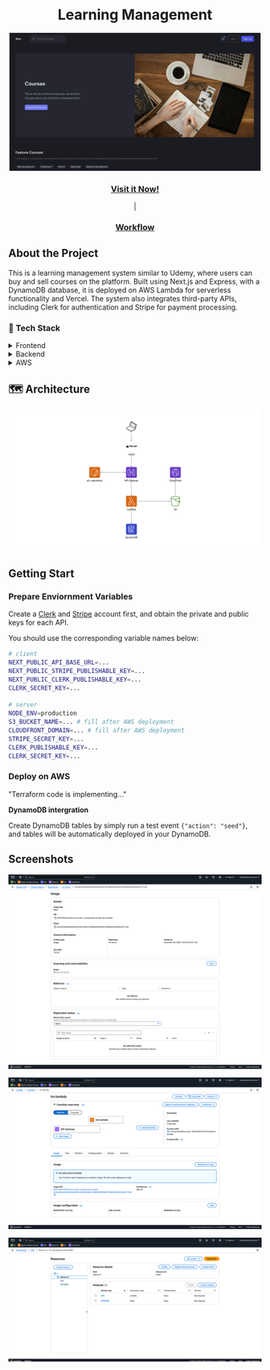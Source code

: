 <div align="center">
  <h1>
    Learning Management
  </h1>
  <img src="./docs/home.png" alt="Homepage" width="500" />
  <h3>
    <a href="https://lm-prod.top">Visit it Now!</a>
  </h3>
	|
  <h3>
    <a href="https://miro.com/app/board/uXjVLPcg1bs=/?share_link_id=386476840608">Workflow</a>
  </h3>
</div>



## About the Project

This is a learning management system similar to Udemy, where users can buy and sell courses on the platform. Built using Next.js and Express, with a DynamoDB database, it is deployed on AWS Lambda for serverless functionality and Vercel. The system also integrates third-party APIs, including Clerk for authentication and Stripe for payment processing.



### 👾 Tech Stack

<details>
  <summary>Frontend</summary>
  <ul style="font-size:14px">
    <li>Next.js</li>
    <li>Tailwind css</li>
    <li>Shadcn</li>
    <li>Clerk</li>
    <li>Stripe</li>
    <li>Redux</li>
  </ul>
</details>

<details>
  <summary>Backend</summary>
  <ul style="font-size:14px">
    <li>Express</li>
    <li>Dynamoose</li>
  </ul>
</details>

<details>
  <summary>AWS</summary>
  <ul style="font-size:14px">
    <li>ECR</li>
    <li>Lambda</li>
    <li>DynamoDB</li>
    <li>S3</li>
    <li>CloudFront</li>
  </ul>
</details>



## 🗺️ Architecture

![Architecture](./docs/arc.png)



## Getting Start

### Prepare Enviornment Variables

Create a [Clerk](https://clerk.com/) and [Stripe](https://stripe.com/au?utm_campaign=APAC_AU_EN_Search_Brand_Core_EXA-PHR-21949502811&utm_medium=cpc&utm_source=google&ad_content=699300880290&utm_term=stripe&utm_matchtype=e&utm_adposition=&utm_device=c&gad_source=1&gclid=Cj0KCQiAr7C6BhDRARIsAOUKifgEmdGeDIgNZ8D-TKA8SCHHGuyU91UQt-Ioj1bYshhjMO3jTvZz1ekaApR4EALw_wcB) account first, and obtain the private and public keys for each API.

You should use the corresponding variable names below:

```bash
# client
NEXT_PUBLIC_API_BASE_URL=...
NEXT_PUBLIC_STRIPE_PUBLISHABLE_KEY=...
NEXT_PUBLIC_CLERK_PUBLISHABLE_KEY=...
CLERK_SECRET_KEY=...

# server
NODE_ENV=production
S3_BUCKET_NAME=... # fill after AWS deployment
CLOUDFRONT_DOMAIN=... # fill after AWS deployment
STRIPE_SECRET_KEY=...
CLERK_PUBLISHABLE_KEY=...
CLERK_SECRET_KEY=...
```



### Deploy on AWS

"Terraform code is implementing..."



**DynamoDB intergration**

Create DynamoDB tables by simply run a test event `{"action": "seed"}`, and tables will be automatically deployed in your DynamoDB.



## Screenshots

![ecr](./docs/ecr.png)



![lambda](./docs/lambda.png)



![gateway](./docs/api-gateway.png)

